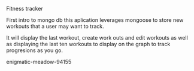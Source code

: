 Fitness tracker

First intro to mongo db this aplication leverages mongoose to store new workouts that a user may want to track. 

It will display the last workout, create work outs and edit workouts as well as displaying the last ten workouts to display on the graph to track progresions as you go. 

enigmatic-meadow-94155